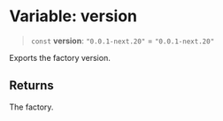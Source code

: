 # Variable: version

> `const` **version**: `"0.0.1-next.20"` = `"0.0.1-next.20"`

Exports the factory version.

## Returns

The factory.
